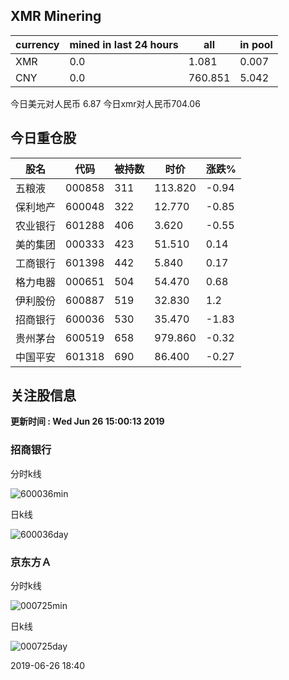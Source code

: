 ## XMR Minering

|currency|mined in last 24 hours|all|in pool|
|---|---|---|---|
|XMR|0.0|1.081|0.007|
|CNY|0.0|760.851|5.042|

今日美元对人民币 6.87	今日xmr对人民币704.06


## 今日重仓股 

|股名|代码|被持数|时价|涨跌%|
|---|---|---|---|---|
|五粮液|000858|311|113.820|-0.94|
|保利地产|600048|322|12.770|-0.85|
|农业银行|601288|406|3.620|-0.55|
|美的集团|000333|423|51.510|0.14|
|工商银行|601398|442|5.840|0.17|
|格力电器|000651|504|54.470|0.68|
|伊利股份|600887|519|32.830|1.2|
|招商银行|600036|530|35.470|-1.83|
|贵州茅台|600519|658|979.860|-0.32|
|中国平安|601318|690|86.400|-0.27|

## 关注股信息
**更新时间 : Wed Jun 26 15:00:13 2019**
### 招商银行 
分时k线

![600036min](http://image.sinajs.cn/newchart/min/n/sh600036.gif)

日k线

![600036day](http://image.sinajs.cn/newchart/daily/n/sh600036.gif)

### 京东方Ａ 
分时k线

![000725min](http://image.sinajs.cn/newchart/min/n/sz000725.gif)

日k线

![000725day](http://image.sinajs.cn/newchart/daily/n/sz000725.gif)

2019-06-26 18:40